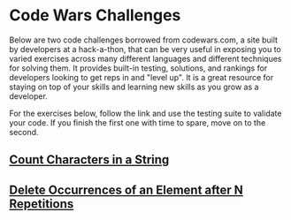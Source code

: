 # Code Wars Challenges
Below are two code challenges borrowed from codewars.com, a site built by developers at a hack-a-thon, that can be very useful in exposing you to varied exercises across many different languages and different techniques for solving them. It provides built-in testing, solutions, and rankings for developers looking to get reps in and "level up". It is a great resource for staying on top of your skills and learning new skills as you grow as a developer.

For the exercises below, follow the link and use the testing suite to validate your code. If you finish the first one with time to spare, move on to the second.

## [Count Characters in a String](https://www.codewars.com/kata/count-characters-in-your-string/train/javascript)

## [Delete Occurrences of an Element after N Repetitions](https://www.codewars.com/kata/delete-occurrences-of-an-element-if-it-occurs-more-than-n-times/train/javascript)
